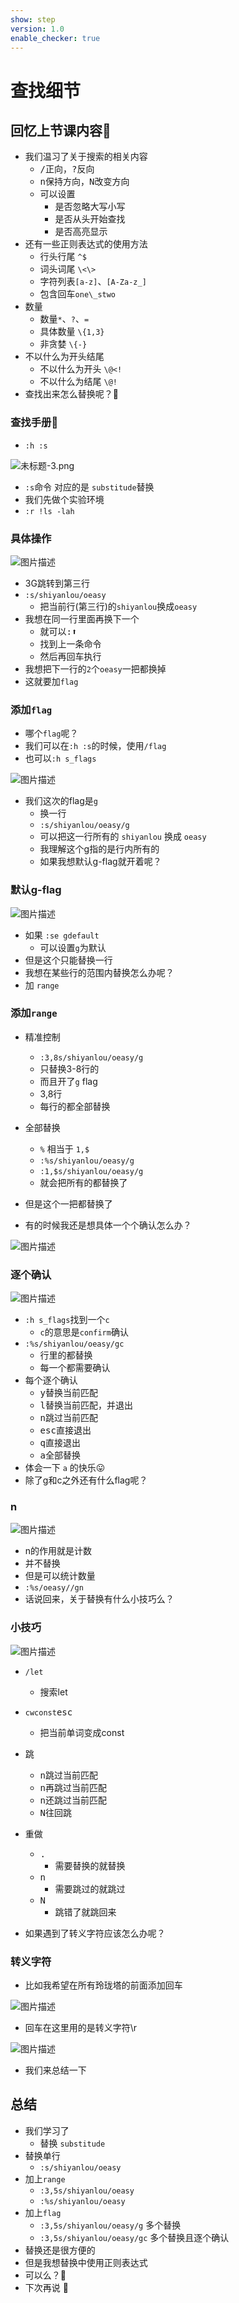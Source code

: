 ```yaml
---
show: step
version: 1.0
enable_checker: true
---
```


# 查找细节

## 回忆上节课内容🤔
- 我们温习了关于搜索的相关内容
	- <kbd>/</kbd>正向，<kbd>?</kbd>反向
	- <kbd>n</kbd>保持方向，<kbd>N</kbd>改变方向
	- 可以设置
		- 是否忽略大写小写
		- 是否从头开始查找
		- 是否高亮显示
- 还有一些正则表达式的使用方法
	- 行头行尾 `^$`
	- 词头词尾 `\<\>`
	- 字符列表`[a-z]`、`[A-Za-z_]`
	- 包含回车`one\_stwo`
- 数量
	- 数量`*`、`?`、`=`
	- 具体数量 `\{1,3}`
	- 非贪婪 `\{-}`
- 不以什么为开头结尾
	- 不以什么为开头 `\@<!`
	- 不以什么为结尾 `\@! `
- 查找出来怎么替换呢？🤔

### 查找手册📕
- `:h :s`

![未标题-3.png](https://labfile.oss.aliyuncs.com/courses/2840/%E6%9C%AA%E6%A0%87%E9%A2%98-3.png)

-  `:s`命令 对应的是 `substitude`替换
- 我们先做个实验环境
- `:r !ls -lah`

### 具体操作


![图片描述](https://doc.shiyanlou.com/courses/uid1190679-20211003-1633265177866)

- 3G跳转到第三行
- `:s/shiyanlou/oeasy` 
	- 把当前行(第三行)的`shiyanlou`换成`oeasy`
- 我想在同一行里面再换下一个
	- 就可以<kbd>:</kbd><kbd>⬆️</kbd>
	- 找到上一条命令
	- 然后再回车执行
- 我想把下一行的`2`个`oeasy`一把都换掉
- 这就要加`flag` 

### 添加`flag`

- 哪个`flag`呢？
- 我们可以在`:h :s`的时候，使用`/flag`
- 也可以`:h s_flags`

![图片描述](https://doc.shiyanlou.com/courses/uid1190679-20210202-1612260205142)

- 我们这次的flag是`g`
	- 换一行
	- `:s/shiyanlou/oeasy/g` 
	- 可以把这一行所有的 `shiyanlou` 换成 `oeasy`
	- 我理解这个g指的是行内所有的
	- 如果我想默认g-flag就开着呢？

### 默认g-flag

![图片描述](https://doc.shiyanlou.com/courses/uid1190679-20211003-1633265778236)

- 如果 `:se gdefault`
	- 可以设置`g`为默认
- 但是这个只能替换一行
- 我想在某些行的范围内替换怎么办呢？
- 加 `range`

### 添加`range`
- 精准控制
	- `:3,8s/shiyanlou/oeasy/g`
	- 只替换3-8行的
	- 而且开了`g` flag
	- 3,8行
	- 每行的都全部替换
- 全部替换
	- `%` 相当于 `1,$`
	- `:%s/shiyanlou/oeasy/g`
	- `:1,$s/shiyanlou/oeasy/g`
	- 就会把所有的都替换了

- 但是这个一把都替换了
- 有的时候我还是想具体一个个确认怎么办？

![图片描述](https://doc.shiyanlou.com/courses/uid1190679-20210202-1612259869235)

### 逐个确认

![图片描述](https://doc.shiyanlou.com/courses/uid1190679-20210202-1612263843722)

- `:h s_flags`找到一个`c`
	- `c`的意思是`confirm`确认
- `:%s/shiyanlou/oeasy/gc`
	- 行里的都替换
	- 每一个都需要确认
- 每个逐个确认
	- <kbd>y</kbd>替换当前匹配
	- <kbd>l</kbd>替换当前匹配，并退出
	- <kbd>n</kbd>跳过当前匹配
	- <kbd>esc</kbd>直接退出
	- <kbd>q</kbd>直接退出
	- <kbd>a</kbd>全部替换
- 体会一下 `a` 的快乐😛
- 除了g和c之外还有什么flag呢？

### n

![图片描述](https://doc.shiyanlou.com/courses/uid1190679-20211210-1639094693096)

- n的作用就是计数
- 并不替换
- 但是可以统计数量
- `:%s/oeasy//gn`
- 话说回来，关于替换有什么小技巧么？

### 小技巧

![图片描述](https://doc.shiyanlou.com/courses/uid1190679-20210802-1627871464712)

- `/let`
	- 搜索let
- `cwconst`<kbd>esc</kbd>
	- 把当前单词变成const
- 跳
	- <kbd>n</kbd>跳过当前匹配
	- <kbd>n</kbd>再跳过当前匹配
	- <kbd>n</kbd>还跳过当前匹配
	- <kbd>N</kbd>往回跳
- 重做
	- <kbd>.</kbd>
		- 需要替换的就替换
	- <kbd>n</kbd>
		- 需要跳过的就跳过
	- <kbd>N</kbd>
		- 跳错了就跳回来

- 如果遇到了转义字符应该怎么办呢？

### 转义字符
- 比如我希望在所有玲珑塔的前面添加回车

![图片描述](https://doc.shiyanlou.com/courses/uid1190679-20220505-1651751557552/wm)

- 回车在这里用的是转义字符\r

![图片描述](https://doc.shiyanlou.com/courses/uid1190679-20220505-1651751450203/wm)

- 我们来总结一下

## 总结
- 我们学习了 
	- 替换 `substitude` 
- 替换单行
	- `:s/shiyanlou/oeasy` 
- 加上`range`
	- `:3,5s/shiyanlou/oeasy`  
	- `:%s/shiyanlou/oeasy`  
- 加上`flag`
	- `:3,5s/shiyanlou/oeasy/g` 多个替换
	- `:3,5s/shiyanlou/oeasy/gc` 多个替换且逐个确认
- 替换还是很方便的
- 但是我想替换中使用正则表达式
- 可以么？🤔
- 下次再说 👋






